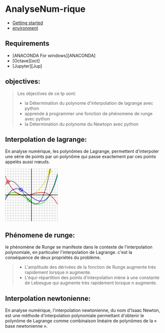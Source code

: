 # AnalyseNum-rique

<!-- START doctoc generated TOC please keep comment here to allow auto update -->
<!-- DON'T EDIT THIS SECTION, INSTEAD RE-RUN doctoc TO UPDATE -->


- [Getting started](#getting-started)
- [environment](#environment)



<!-- END doctoc generated TOC please keep comment here to allow auto update -->

## Requirements

* [ANACONDA For windows][ANACONDA] 
* [Octave][oct]
* [Jupyter][Jup]

 ## objectives:
> Les objectives de ce tp sont: 
>  + la Détermination du polynome d'interpolation de lagrange avec python
> + apprende à programmer une fonction de phénomene de runge avec python
> + la Détermination du polynome du Newtopn avec python



## Interpolation de lagrange:
En analyse numérique, les polynômes de Lagrange, permettent d'interpoler une série de points par un polynôme qui passe exactement par ces points appelés aussi nœuds.


<img src="lagrange.png" height="170" width="170">

## Phénomene de runge:
le phénomène de Runge se manifeste dans le contexte de l'interpolation polynomiale, en particulier l'interpolation de Lagrange. c'est la conséquence de deux propriétés du problème.

> + L'amplitude des dérivées de la fonction de Runge augmente très rapidement lorsque n augmente.
> + L'équi-répartition des points d'interpolation mène à une constante de Lebesgue qui augmente très rapidement lorsque n augmente.



## Interpolation newtonienne:
En analyse numérique, l'interpolation newtonienne, du nom d'Isaac Newton, est une méthode d'interpolation polynomiale permettant d'obtenir le polynôme de Lagrange comme combinaison linéaire de polynômes de la « base newtonienne ».
